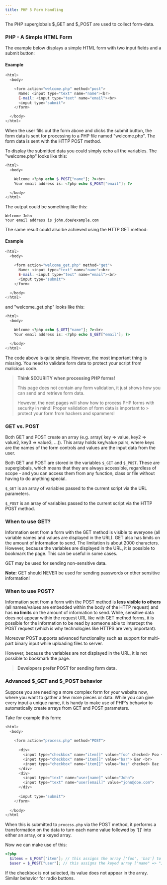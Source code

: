 ```yaml
---
title: PHP 5 Form Handling
---
```


The PHP superglobals $_GET and $_POST are used to collect form-data.

### PHP - A Simple HTML Form

The example below displays a simple HTML form with two input fields and a submit button:

#### Example
```php
<html>
  <body>

    <form action="welcome.php" method="post">
      Name: <input type="text" name="name"><br>
      E-mail: <input type="text" name="email"><br> 
      <input type="submit">
    </form>

  </body>
</html>
```

When the user fills out the form above and clicks the submit button, the form data is sent for processing to a PHP file named "welcome.php". The form data is sent with the HTTP POST method.

To display the submitted data you could simply echo all the variables. The "welcome.php" looks like this:

```php
<html>
  <body>

    Welcome <?php echo $_POST["name"]; ?><br>
    Your email address is: <?php echo $_POST["email"]; ?>

  </body>
</html>
```

The output could be something like this:

```
Welcome John
Your email address is john.doe@example.com
```

The same result could also be achieved using the HTTP GET method:

#### Example
```php
<html>
  <body>

    <form action="welcome_get.php" method="get">
      Name: <input type="text" name="name"><br>
      E-mail: <input type="text" name="email"><br>
      <input type="submit">
    </form>

  </body>
</html>
```

and "welcome_get.php" looks like this:

```php
<html>
  <body>

    Welcome <?php echo $_GET["name"]; ?><br>
    Your email address is: <?php echo $_GET["email"]; ?>

  </body>
</html>
```

The code above is quite simple. However, the most important thing is missing. You need to validate form data to protect your script from malicious code.

> **Think SECURITY when processing PHP forms!**
> 
> This page does not contain any form validation, it just shows how you can send and retrieve form data.
> 
> However, the next pages will show how to process PHP forms with security in mind! Proper validation of form data is important to > protect your form from hackers and spammers!

### GET vs. POST

Both GET and POST create an array (e.g. array( key => value, key2 => value2, key3 => value3, ...)). This array holds key/value pairs, where keys are the names of the form controls and values are the input data from the user.

Both GET and POST are stored in the variables `$_GET` and `$_POST`. These are superglobals, which means that they are always accessible, regardless of scope - and you can access them from any function, class or file without having to do anything special.

`$_GET` is an array of variables passed to the current script via the URL parameters.

`$_POST` is an array of variables passed to the current script via the HTTP POST method.

### When to use GET?

Information sent from a form with the GET method is visible to everyone (all variable names and values are displayed in the URL). GET also has limits on the amount of information to send. The limitation is about 2000 characters. However, because the variables are displayed in the URL, it is possible to bookmark the page. This can be useful in some cases.

GET may be used for sending non-sensitive data.

**Note:** GET should NEVER be used for sending passwords or other sensitive information!

### When to use POST?

Information sent from a form with the POST method is **less visible to others** (all names/values are embedded within the body of the HTTP request) and has **no limits** on the amount of information to send.  While, sensitive data does not appear within the request URL like with GET method forms, it is possible for the information to be read by someone able to intercept the POST request (which is why technologies like HTTPS are very important).

Moreover POST supports advanced functionality such as support for multi-part binary input while uploading files to server.

However, because the variables are not displayed in the URL, it is not possible to bookmark the page.

> **Developers prefer POST for sending form data.**

### Advanced $_GET and $_POST behavior

Suppose you are needing a more complex form for your website now, where you want to gather a few more pieces or data.  While you can give every input a unique name, it is handy to make use of PHP's behavior to automatically create arrays from GET and POST parameters.

Take for example this form:

```php
<html>
  <body>
  
    <form action="process.php" method="POST">
      
      <div>
        <input type="checkbox" name="item[]" value="foo" checked> Foo <br>
        <input type="checkbox" name="item[]" value="bar"> Bar <br>
        <input type="checkbox" name="item[]" value="baz" checked> Baz
      </div>
      <div>
        <input type="text" name="user[name]" value="John">
        <input type="text" name="user[email]" value="john@doe.com">
      </div>
      
      <input type="submit">
    </form>
    
  </body>
</html
```

When this is submitted to `process.php` via the POST method, it performs a transformation on the data to turn each name value followed by '[]' into either an array, or a keyed array.

Now we can make use of this:

```php
<?php
  $items = $_POST["item"]; // this assigns the array ['foo', 'baz'] to $items
  $user = $_POST["user"]; // this assigns the keyed array ["name" => "John", "email" => "john@doe.com"] to $user
```

If the checkbox is not selected, its value does not appear in the array. Similar behavior for radio buttons.

